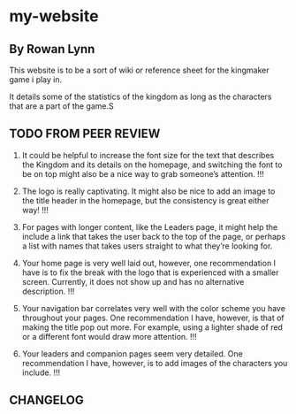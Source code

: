 # my-website
## By Rowan Lynn
This website is to be a sort of wiki or reference sheet for the kingmaker game i play in. 

It details some of the statistics of the kingdom as long as the characters that are a part of the game.S

## TODO FROM PEER REVIEW
1. It could be helpful to increase the font size for the text that describes the Kingdom and its details on the homepage, and switching the font to be on top might also be a nice way to grab someone’s attention. !!!

2. The logo is really captivating. It might also be nice to add an image to the title header in the homepage, but the consistency is great either way! !!!

3. For pages with longer content, like the Leaders page, it might help the include a link that takes the user back to the top of the page, or perhaps a list with names that takes users straight to what they’re looking for.

4. Your home page is very well laid out, however, one recommendation I have is to fix the break with the logo that is experienced with a smaller screen. Currently, it does not show up and has no alternative description. !!!

5. Your navigation bar correlates very well with the color scheme you have throughout your pages. One recommendation I have, however, is that of making the title pop out more. For example, using a lighter shade of red or a different font would draw more attention. !!!

1. Your leaders and companion pages seem very detailed. One recommendation I have, however, is to add images of the characters you include. !!!

## CHANGELOG
